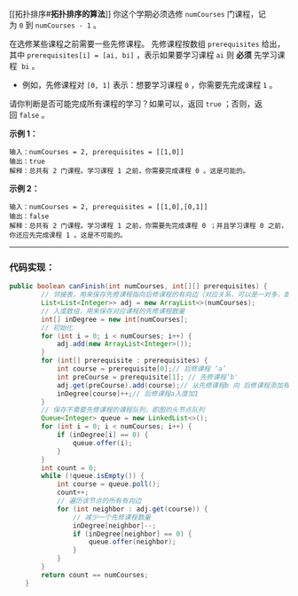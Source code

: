 [[拓扑排序#**拓扑排序的算法**]]
你这个学期必须选修 `numCourses` 门课程，记为 `0` 到 `numCourses - 1` 。

在选修某些课程之前需要一些先修课程。 先修课程按数组 `prerequisites` 给出，其中 `prerequisites[i] = [ai, bi]` ，表示如果要学习课程 `ai` 则 **必须** 先学习课程  `bi` 。

- 例如，先修课程对 `[0, 1]` 表示：想要学习课程 `0` ，你需要先完成课程 `1` 。

请你判断是否可能完成所有课程的学习？如果可以，返回 `true` ；否则，返回 `false` 。

**示例 1：**

```
输入：numCourses = 2, prerequisites = [[1,0]]
输出：true
解释：总共有 2 门课程。学习课程 1 之前，你需要完成课程 0 。这是可能的。
```

**示例 2：**

```
输入：numCourses = 2, prerequisites = [[1,0],[0,1]]
输出：false
解释：总共有 2 门课程。学习课程 1 之前，你需要先完成​课程 0 ；并且学习课程 0 之前，你还应先完成课程 1 。这是不可能的。
```
---
### 代码实现：
```java
public boolean canFinish(int numCourses, int[][] prerequisites) {
        // 邻接表，用来保存先修课程指向后修课程的有向边（对应关系，可以是一对多，即一个课程可以是多个课程的先修课程）
        List<List<Integer>> adj = new ArrayList<>(numCourses);
        // 入度数组，用来保存对应课程的先修课程数量
        int[] inDegree = new int[numCourses];
        // 初始化
        for (int i = 0; i < numCourses; i++) {
            adj.add(new ArrayList<Integer>());
        }
        for (int[] prerequisite : prerequisites) {
            int course = prerequisite[0];// 后修课程 ‘a’
            int preCourse = prerequisite[1]; // 先修课程’b'
            adj.get(preCourse).add(course);// 从先修课程b 向 后修课程添加有向边
            inDegree[course]++;// 后修课程a入度加1
        }
        // 保存不需要先修课程的课程队列，即图的头节点队列
        Queue<Integer> queue = new LinkedList<>();
        for (int i = 0; i < numCourses; i++) {
            if (inDegree[i] == 0) {
                queue.offer(i);
            }
        }
        int count = 0;
        while (!queue.isEmpty()) {
            int course = queue.poll();
            count++;
            // 遍历该节点的所有有向边
            for (int neighbor : adj.get(course)) {
                // 减少一个先修课程数量
                inDegree[neighbor]--;
                if (inDegree[neighbor] == 0) {
                    queue.offer(neighbor);
                }
            }
        }
        return count == numCourses;
    }
```
